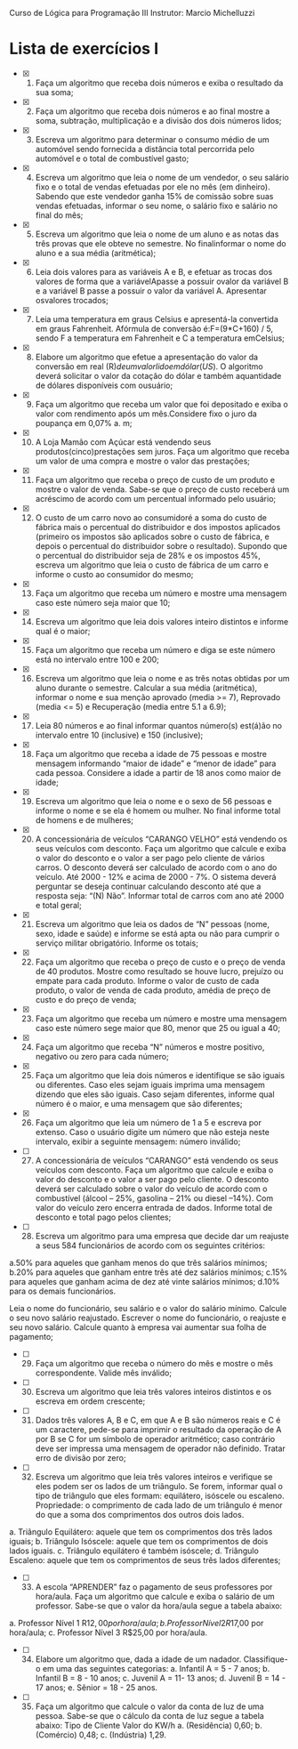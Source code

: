 Curso de Lógica para Programação III
Instrutor: Marcio Michelluzzi

#   Lista de exercícios I 

- [x] 1. Faça um algoritmo que receba dois números e exiba o resultado da sua soma;

- [x] 2. Faça um algoritmo que receba dois números e ao final mostre a soma, subtração, multiplicação e a divisão
dos dois números lidos;

- [x] 3. Escreva um algoritmo para determinar o consumo médio de um automóvel sendo fornecida a distância
total percorrida pelo automóvel e o total de combustível gasto;

- [x] 4. Escreva um algoritmo que leia o nome de um vendedor, o seu salário fixo e o total de vendas efetuadas
por ele no mês (em dinheiro). Sabendo que este vendedor ganha 15% de comissão sobre suas vendas
efetuadas, informar o seu nome, o salário fixo e salário no final do mês;

- [x] 5. Escreva um algoritmo que leia o nome de um aluno e as notas das três provas que ele obteve no semestre.
No finalinformar o nome do aluno e a sua média (aritmética);

- [x] 6. Leia dois valores para as variáveis A e B, e efetuar as trocas dos valores de forma que a variávelApasse a possuir ovalor da variável B e a variável B passe a possuir o valor da variável A. Apresentar osvalores trocados;

- [x] 7. Leia uma temperatura em graus Celsius e apresentá-la convertida em graus Fahrenheit. Afórmula de
conversão é:F=(9*C+160) / 5, sendo F a temperatura em Fahrenheit e C a temperatura emCelsius;

- [x] 8. Elabore um algoritmo que efetue a apresentação do valor da conversão em real (R$) de um valorlido em
dólar (US$). O algoritmo deverá solicitar o valor da cotação do dólar e também aquantidade de dólares
disponíveis com ousuário;

- [x] 9. Faça um algoritmo que receba um valor que foi depositado e exiba o valor com rendimento após um
mês.Considere fixo o juro da poupança em 0,07% a. m;

- [x] 10. A Loja Mamão com Açúcar está vendendo seus produtos(cinco)prestações sem juros. Faça um
algoritmo que receba um valor de uma compra e mostre o valor das prestações;

- [x] 11. Faça um algoritmo que receba o preço de custo de um produto e mostre o valor de venda. Sabe-se que o
preço de custo receberá um acréscimo de acordo com um percentual informado pelo usuário;

- [x] 12. O custo de um carro novo ao consumidoré a soma do custo de fábrica mais o percentual do distribuidor e
dos impostos aplicados (primeiro os impostos são aplicados sobre o custo de fábrica, e depois o percentual
do distribuidor sobre o resultado). Supondo que o percentual do distribuidor seja de 28% e os impostos
45%, escreva um algoritmo que leia o custo de fábrica de um carro e informe o custo ao consumidor do
mesmo;

- [x] 13. Faça um algoritmo que receba um número e mostre uma mensagem caso este número seja maior que 10;

- [x] 14. Escreva um algoritmo que leia dois valores inteiro distintos e informe qual é o maior;

- [x] 15. Faça um algoritmo que receba um número e diga se este número está no intervalo entre 100 e 200;

- [x] 16. Escreva um algoritmo que leia o nome e as três notas obtidas por um aluno durante o semestre. Calcular a
sua média (aritmética), informar o nome e sua menção aprovado (media >= 7), Reprovado (media <= 5) e
Recuperação (media entre 5.1 a 6.9);

- [x] 17. Leia 80 números e ao final informar quantos número(s) est(á)ão no intervalo entre 10 (inclusive) e 150
(inclusive);

- [x] 18. Faça um algoritmo que receba a idade de 75 pessoas e mostre mensagem informando “maior de idade” e
“menor de idade” para cada pessoa. Considere a idade a partir de 18 anos como maior de idade;

- [x] 19. Escreva um algoritmo que leia o nome e o sexo de 56 pessoas e informe o nome e se ela é homem ou
mulher. No final informe total de homens e de mulheres;

- [x] 20. A concessionária de veículos “CARANGO VELHO” está vendendo os seus veículos com desconto. Faça
um algoritmo que calcule e exiba o valor do desconto e o valor a ser pago pelo cliente de vários carros. O
desconto deverá ser calculado de acordo com o ano do veículo. Até 2000 - 12% e acima de 2000 - 7%. O
sistema deverá perguntar se deseja continuar calculando desconto até que a resposta seja: “(N) Não”.
Informar total de carros com ano até 2000 e total geral;

- [x] 21. Escreva um algoritmo que leia os dados de “N” pessoas (nome, sexo, idade e saúde) e informe se está apta
ou não para cumprir o serviço militar obrigatório. Informe os totais;

- [x] 22. Faça um algoritmo que receba o preço de custo e o preço de venda de 40 produtos. Mostre como resultado
se houve lucro, prejuízo ou empate para cada produto. Informe o valor de custo de cada produto, o valor
de venda de cada produto, amédia de preço de custo e do preço de venda;

- [x] 23. Faça um algoritmo que receba um número e mostre uma mensagem caso este número sege maior que 80,
menor que 25 ou igual a 40;

- [x] 24. Faça um algoritmo que receba “N” números e mostre positivo, negativo ou zero para cada número;

- [x] 25. Faça um algoritmo que leia dois números e identifique se são iguais ou diferentes. Caso eles sejam iguais
imprima uma mensagem dizendo que eles são iguais. Caso sejam diferentes, informe qual número é o
maior, e uma mensagem que são diferentes;

- [x] 26. Faça um algoritmo que leia um número de 1 a 5 e escreva por extenso. Caso o usuário digite um número
que não esteja neste intervalo, exibir a seguinte mensagem: número inválido;

- [ ] 27. A concessionária de veículos “CARANGO” está vendendo os seus veículos com desconto. Faça um
algoritmo que calcule e exiba o valor do desconto e o valor a ser pago pelo cliente. O desconto deverá ser
calculado sobre o valor do veículo de acordo com o combustível (álcool – 25%, gasolina – 21% ou diesel
–14%). Com valor do veículo zero encerra entrada de dados. Informe total de desconto e total pago pelos
clientes;

- [ ] 28. Escreva um algoritmo para uma empresa que decide dar um reajuste a seus 584 funcionários de acordo
com os seguintes critérios:

a.50% para aqueles que ganham menos do que três salários mínimos;
b.20% para aqueles que ganham entre três até dez salários mínimos;
c.15% para aqueles que ganham acima de dez até vinte salários mínimos;
d.10% para os demais funcionários.

Leia o nome do funcionário, seu salário e o valor do salário mínimo. Calcule o seu novo salário
reajustado. Escrever o nome do funcionário, o reajuste e seu novo salário. Calcule quanto à empresa
vai aumentar sua folha de pagamento;

- [ ] 29. Faça um algoritmo que receba o número do mês e mostre o mês correspondente. Valide mês inválido;

- [ ] 30. Escreva um algoritmo que leia três valores inteiros distintos e os escreva em ordem crescente;

- [ ] 31. Dados três valores A, B e C, em que A e B são números reais e C é um caractere, pede-se para imprimir o resultado da operação de A por B se C for um símbolo de operador aritmético; caso contrário deve ser
impressa uma mensagem de operador não definido. Tratar erro de divisão por zero;

- [ ] 32. Escreva um algoritmo que leia três valores inteiros e verifique se eles podem ser os lados de um triângulo. Se forem, informar qual o tipo de triângulo que eles formam: equilátero, isóscele ou escaleno.
Propriedade: o comprimento de cada lado de um triângulo é menor do que a soma dos comprimentos dos
outros dois lados.

a. Triângulo Equilátero: aquele que tem os comprimentos dos três lados iguais;
b. Triângulo Isóscele: aquele que tem os comprimentos de dois lados iguais.
c. Triângulo equilátero é também isóscele;
d. Triângulo Escaleno: aquele que tem os comprimentos de seus três lados diferentes;

- [ ] 33. A escola “APRENDER” faz o pagamento de seus professores por hora/aula. Faça um algoritmo que
calcule e exiba o salário de um professor. Sabe-se que o valor da hora/aula segue a tabela abaixo:

a. Professor Nível 1 R$12,00 por hora/aula;
b. Professor Nível 2 R$17,00 por hora/aula;
c. Professor Nível 3 R$25,00 por hora/aula.

- [ ] 34. Elabore um algoritmo que, dada a idade de um nadador. Classifique-o em uma das seguintes categorias:
a. Infantil A = 5 - 7 anos;
b. Infantil B = 8 - 10 anos;
c. Juvenil A = 11- 13 anos;
d. Juvenil B = 14 - 17 anos;
e. Sênior = 18 - 25 anos.

- [ ] 35. Faça um algoritmo que calcule o valor da conta de luz de uma pessoa. Sabe-se que o cálculo da conta de
luz segue a tabela abaixo:
Tipo de Cliente Valor do KW/h
a. (Residência) 0,60;
b. (Comércio) 0,48;
c. (Indústria) 1,29.




